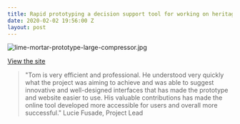 ```yaml
---
title: Rapid prototyping a decision support tool for working on heritage buildings
date: 2020-02-02 19:56:00 Z
layout: post
---
```


![lime-mortar-prototype-large-compressor.jpg](/uploads/lime-mortar-prototype-large-compressor.jpg)

[View the site](https://uselimemortar.com/)

> "Tom is very efficient and professional. He understood very quickly what the project was aiming to achieve and was able to suggest innovative and well-designed interfaces that has made the prototype and website easier to use. His valuable contributions has made the online tool developed more accessible for users and overall more successful."
Lucie Fusade, Project Lead